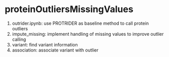 # proteinOutliersMissingValues
1. outrider.ipynb: use PROTRIDER as baseline method to call protein outliers 
2. impute_missing: implement handling of missing values to improve outlier calling
3. variant: find variant information
4. association: associate variant with outlier
